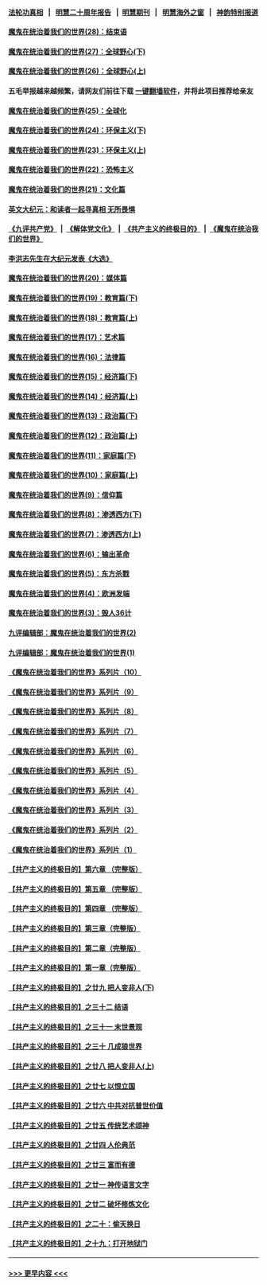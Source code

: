 #### [法轮功真相](https://github.com/gfw-breaker/truth/blob/master/README.md?t=0) &nbsp;&nbsp;|&nbsp;&nbsp; [明慧二十周年报告](https://github.com/gfw-breaker/mh-reports/blob/master/README.md?t=0) &nbsp;&nbsp;|&nbsp;&nbsp;[明慧期刊](https://github.com/gfw-breaker/mh-qikan) &nbsp;&nbsp;|&nbsp;&nbsp; [明慧海外之窗](https://github.com/gfw-breaker/mh-news/blob/master/README.md?t=0) &nbsp;&nbsp;|&nbsp;&nbsp; [神韵特别报道](https://github.com/gfw-breaker/mh-news/blob/master/shenyun.md?t=0)
#### [魔鬼在统治着我们的世界(28)：结束语](../pages/nsc422/n10936246.md?t=07052101) 
#### [魔鬼在统治着我们的世界(27)：全球野心(下)](../pages/nsc422/n10928319.md?t=07052101) 
#### [魔鬼在统治着我们的世界(26)：全球野心(上)](../pages/nsc422/n10900318.md?t=07052101) 
#### 五毛举报越来越频繁，请网友们前往下载 [一键翻墙软件](https://github.com/gfw-breaker/ssr-accounts)，并将此项目推荐给亲友
#### [魔鬼在统治着我们的世界(25)：全球化](../pages/nsc422/n10788205.md?t=07052101) 
#### [魔鬼在统治着我们的世界(24)：环保主义(下)](../pages/nsc422/n10695307.md?t=07052101) 
#### [魔鬼在统治着我们的世界(23)：环保主义(上)](../pages/nsc422/n10688613.md?t=07052101) 
#### [魔鬼在统治着我们的世界(22)：恐怖主义](../pages/nsc422/n10614727.md?t=07052101) 
#### [魔鬼在统治着我们的世界(21)：文化篇](../pages/nsc422/n10597706.md?t=07052101) 
#### [英文大纪元：和读者一起寻真相 无所畏惧](../pages/nsc422/n12542027.md?t=07052101) 
#### [《九评共产党》](https://github.com/begood0513/9ping.md/blob/master/README.md) &nbsp;|&nbsp; [《解体党文化》](../../../../jtdwh.md/blob/master/README.md)  &nbsp;|&nbsp; [《共产主义的终极目的》](../../../../gczydzjmd.md/blob/master/README.md) &nbsp;|&nbsp; [《魔鬼在统治我们的世界》](../../../../mgztzwmdsj.md/blob/master/README.md) 
#### [李洪志先生在大纪元发表《大选》](../pages/nsc422/n12534746.md?t=07052101) 
#### [魔鬼在统治着我们的世界(20)：媒体篇](../pages/nsc422/n10586579.md?t=07052101) 
#### [魔鬼在统治着我们的世界(19)：教育篇(下)](../pages/nsc422/n10564808.md?t=07052101) 
#### [魔鬼在统治着我们的世界(18)：教育篇(上)](../pages/nsc422/n10526970.md?t=07052101) 
#### [魔鬼在统治着我们的世界(17)：艺术篇](../pages/nsc422/n10499093.md?t=07052101) 
#### [魔鬼在统治着我们的世界(16)：法律篇](../pages/nsc422/n10485969.md?t=07052101) 
#### [魔鬼在统治着我们的世界(15)：经济篇(下)](../pages/nsc422/n10469975.md?t=07052101) 
#### [魔鬼在统治着我们的世界(14)：经济篇(上)](../pages/nsc422/n10457370.md?t=07052101) 
#### [魔鬼在统治着我们的世界(13)：政治篇(下)](../pages/nsc422/n10448270.md?t=07052101) 
#### [魔鬼在统治着我们的世界(12)：政治篇(上)](../pages/nsc422/n10444576.md?t=07052101) 
#### [魔鬼在统治着我们的世界(11)：家庭篇(下)](../pages/nsc422/n10440961.md?t=07052101) 
#### [魔鬼在统治着我们的世界(10)：家庭篇(上)](../pages/nsc422/n10435448.md?t=07052101) 
#### [魔鬼在统治着我们的世界(9)：信仰篇](../pages/nsc422/n10432159.md?t=07052101) 
#### [魔鬼在统治着我们的世界(8)：渗透西方(下)](../pages/nsc422/n10429603.md?t=07052101) 
#### [魔鬼在统治着我们的世界(7)：渗透西方(上)](../pages/nsc422/n10426013.md?t=07052101) 
#### [魔鬼在统治着我们的世界(6)：输出革命](../pages/nsc422/n10421536.md?t=07052101) 
#### [魔鬼在统治着我们的世界(5)：东方杀戮](../pages/nsc422/n10417707.md?t=07052101) 
#### [魔鬼在统治着我们的世界(4)：欧洲发端](../pages/nsc422/n10414890.md?t=07052101) 
#### [魔鬼在统治着我们的世界(3)：毁人36计](../pages/nsc422/n10411583.md?t=07052101) 
#### [九评编辑部：魔鬼在统治着我们的世界(2)](../pages/nsc422/n10410036.md?t=07052101) 
#### [九评编辑部：魔鬼在统治着我们的世界(1)](../pages/nsc422/n10406825.md?t=07052101) 
#### [《魔鬼在统治着我们的世界》系列片（10）](../pages/nsc422/n12292670.md?t=07052101) 
#### [《魔鬼在统治着我们的世界》系列片（9）](../pages/nsc422/n12290859.md?t=07052101) 
#### [《魔鬼在统治着我们的世界》系列片（8）](../pages/nsc422/n12287445.md?t=07052101) 
#### [《魔鬼在统治着我们的世界》系列片（7）](../pages/nsc422/n12283425.md?t=07052101) 
#### [《魔鬼在统治着我们的世界》系列片（6）](../pages/nsc422/n12282314.md?t=07052101) 
#### [《魔鬼在统治着我们的世界》系列片（5）](../pages/nsc422/n12281419.md?t=07052101) 
#### [《魔鬼在统治着我们的世界》系列片（4）](../pages/nsc422/n12274024.md?t=07052101) 
#### [《魔鬼在统治着我们的世界》系列片（3）](../pages/nsc422/n12271322.md?t=07052101) 
#### [《魔鬼在统治着我们的世界》系列片（2）](../pages/nsc422/n12269049.md?t=07052101) 
#### [《魔鬼在统治着我们的世界》系列片（1）](../pages/nsc422/n12267575.md?t=07052101) 
#### [【共产主义的终极目的】第六章 （完整版）](../pages/nsc422/n11428913.md?t=07052101) 
#### [【共产主义的终极目的】第五章 （完整版）](../pages/nsc422/n11428912.md?t=07052101) 
#### [【共产主义的终极目的】第四章 （完整版）](../pages/nsc422/n11428907.md?t=07052101) 
#### [【共产主义的终极目的】第三章（完整版）](../pages/nsc422/n11428848.md?t=07052101) 
#### [【共产主义的终极目的】第二章（完整版）](../pages/nsc422/n11428831.md?t=07052101) 
#### [【共产主义的终极目的】第一章（完整版）](../pages/nsc422/n11417651.md?t=07052101) 
#### [【共产主义的终极目的】之廿九 把人变非人(下)](../pages/nsc422/n11344140.md?t=07052101) 
#### [【共产主义的终极目的】之三十二 结语](../pages/nsc422/n11360535.md?t=07052101) 
#### [【共产主义的终极目的】之三十一 末世景观](../pages/nsc422/n11351129.md?t=07052101) 
#### [【共产主义的终极目的】之三十 几成狼世界](../pages/nsc422/n11348280.md?t=07052101) 
#### [【共产主义的终极目的】之廿八 把人变非人(上)](../pages/nsc422/n11340492.md?t=07052101) 
#### [【共产主义的终极目的】之廿七 以恨立国](../pages/nsc422/n11336944.md?t=07052101) 
#### [【共产主义的终极目的】之廿六 中共对抗普世价值](../pages/nsc422/n11324785.md?t=07052101) 
#### [【共产主义的终极目的】之廿五 传统艺术颂神](../pages/nsc422/n11296396.md?t=07052101) 
#### [【共产主义的终极目的】之廿四 人伦典范](../pages/nsc422/n11296397.md?t=07052101) 
#### [【共产主义的终极目的】之廿三 富而有德](../pages/nsc422/n11283598.md?t=07052101) 
#### [【共产主义的终极目的】之廿一 神传语言文字](../pages/nsc422/n11263265.md?t=07052101) 
#### [【共产主义的终极目的】之廿二 破坏修炼文化](../pages/nsc422/n11245728.md?t=07052101) 
#### [【共产主义的终极目的】之二十：偷天换日](../pages/nsc422/n11238846.md?t=07052101) 
#### [【共产主义的终极目的】之十九：打开地狱门](../pages/nsc422/n11206376.md?t=07052101) 

----
#### [ >>> 更早内容 <<< ](../indexes/nsc422-earlier.md)

